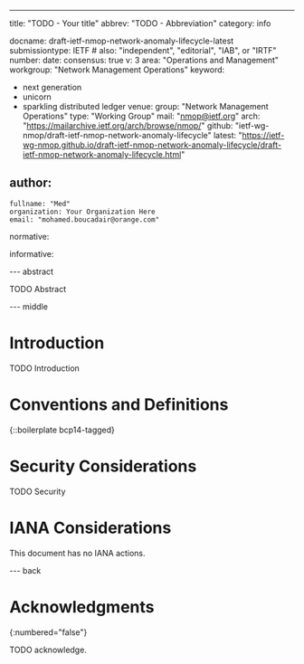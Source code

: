 ---
title: "TODO - Your title"
abbrev: "TODO - Abbreviation"
category: info

docname: draft-ietf-nmop-network-anomaly-lifecycle-latest
submissiontype: IETF  # also: "independent", "editorial", "IAB", or "IRTF"
number:
date:
consensus: true
v: 3
area: "Operations and Management"
workgroup: "Network Management Operations"
keyword:
 - next generation
 - unicorn
 - sparkling distributed ledger
venue:
  group: "Network Management Operations"
  type: "Working Group"
  mail: "nmop@ietf.org"
  arch: "https://mailarchive.ietf.org/arch/browse/nmop/"
  github: "ietf-wg-nmop/draft-ietf-nmop-network-anomaly-lifecycle"
  latest: "https://ietf-wg-nmop.github.io/draft-ietf-nmop-network-anomaly-lifecycle/draft-ietf-nmop-network-anomaly-lifecycle.html"

author:
 -
    fullname: "Med"
    organization: Your Organization Here
    email: "mohamed.boucadair@orange.com"

normative:

informative:


--- abstract

TODO Abstract


--- middle

# Introduction

TODO Introduction


# Conventions and Definitions

{::boilerplate bcp14-tagged}


# Security Considerations

TODO Security


# IANA Considerations

This document has no IANA actions.


--- back

# Acknowledgments
{:numbered="false"}

TODO acknowledge.
